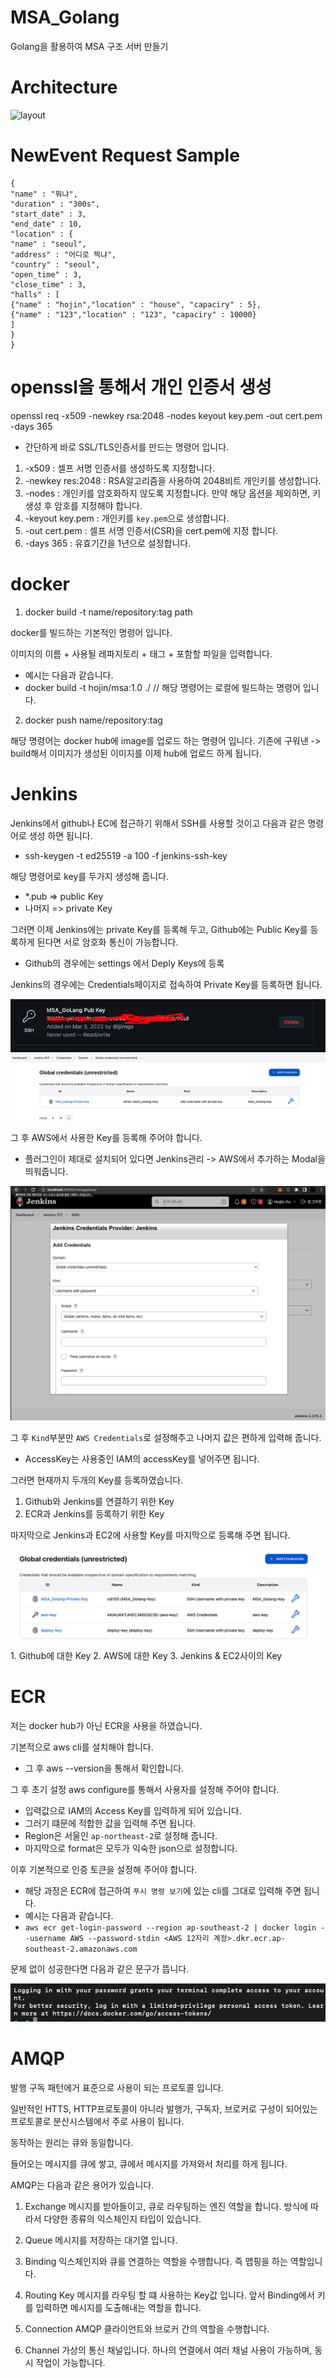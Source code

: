 # MSA_Golang

Golang을 활용하여 MSA 구조 서버 만들기

# Architecture

![layout](https://user-images.githubusercontent.com/83758624/224213367-7e30c4f3-a0e1-4d65-8bb3-62aaa246033e.PNG)

# NewEvent Request Sample

```
{
"name" : "뭐냐",
"duration" : "300s",
"start_date" : 3,
"end_date" : 10,
"location" : {
"name" : "seoul",
"address" : "어디로 찍냐",
"country" : "seoul",
"open_time" : 3,
"close_time" : 3,
"halls" : [
{"name" : "hojin","location" : "house", "capaciry" : 5},
{"name" : "123","location" : "123", "capaciry" : 10000}
]
}
}

```

# openssl을 통해서 개인 인증서 생성

openssl req -x509 -newkey rsa:2048 -nodes keyout key.pem -out cert.pem -days 365

- 간단하게 바로 SSL/TLS인증서를 만드는 명령어 입니다.

1. -x509 : 셀프 서명 인증서를 생성하도록 지정합니다.
2. -newkey res:2048 : RSA알고리즘을 사용하여 2048비트 개인키를 생성합니다.
3. -nodes : 개인키를 암호화하지 않도록 지정합니다. 만약 해당 옵션을 제외하면, 키 생성 후 암호를 지정해야 합니다.
4. -keyout key.pem : 개인키를 `key.pem`으로 생성합니다.
5. -out cert.pem : 셀프 서명 인증서(CSR)을 cert.pem에 지정 합니다.
6. -days 365 : 유효기간을 1년으로 설정합니다.

# docker

1. docker build -t name/repository:tag path

docker를 빌드하는 기본적인 명령어 입니다.

이미지의 이름 + 사용될 레파지토리 + 태그 + 포함할 파일을 입력합니다.

- 예시는 다음과 같습니다.
- docker build -t hojin/msa:1.0 ./
  // 해당 명령어는 로컬에 빌드하는 명령어 입니다.

2. docker push name/repository:tag

해당 명령어는 docker hub에 image를 업로드 하는 명령어 입니다.
기존에 구워낸 -> build해서 이미지가 생성된 이미지를 이제 hub에 업로드 하게 됩니다.

# Jenkins

Jenkins에서 github나 EC에 접근하기 위해서 SSH를 사용할 것이고 다음과 같은 명령어로 생성 하면 됩니다.

- ssh-keygen -t ed25519 -a 100 -f jenkins-ssh-key

해당 명령어로 key를 두가지 생성해 줍니다.

- \*.pub => public Key
- 나머지 => private Key

그러면 이제 Jenkins에는 private Key를 등록해 두고, Github에는 Public Key를 등록하게 된다면 서로 암호화 통신이 가능합니다.

- Github의 경우에는 settings 에서 Deply Keys에 등록

Jenkins의 경우에는 Credentials페이지로 접속하여 Private Key를 등록하면 됩니다.

<img src="./img/github PubKey.png">
<img src="./img/Jenkins PrivateKey.png">

그 후 AWS에서 사용한 Key를 등록해 주어야 합니다.

- 플러그인이 제대로 설치되어 있다면 Jenkins관리 -> AWS에서 추가하는 Modal을 띄워줍니다.

<img src="./img/Jenkins_Key_deploy.png">

그 후 `Kind`부분만 `AWS Credentials`로 설정해주고 나머지 값은 편하게 입력해 줍니다.

- AccessKey는 사용중인 IAM의 accessKey를 넣어주면 됩니다.

그러면 현재까지 두개의 Key를 등록하였습니다.

1. Github와 Jenkins를 연결하기 위한 Key
2. ECR과 Jenkins를 등록하기 위한 Key

마지막으로 Jenkins과 EC2에 사용할 Key를 마지막으로 등록해 주면 됩니다.

<img src="./img/Key_End.png">
1. Github에 대한 Key
2. AWS에 대한 Key
3. Jenkins & EC2사이의 Key

# ECR

저는 docker hub가 아닌 ECR을 사용을 하였습니다.

기본적으로 aws cli를 설치해야 합니다.

- 그 후 aws --version을 통해서 확인합니다.

그 후 초기 설정 aws configure를 통해서 사용자를 설정해 주어야 합니다.

- 입력값으로 IAM의 Access Key를 입력하게 되어 있습니다.
- 그러기 떄문에 적합한 값을 입력해 주면 됩니다.
- Region은 서울인 `ap-northeast-2`로 설정해 줍니다.
- 마지막으로 format은 모두가 익숙한 json으로 설정합니다.

이후 기본적으로 인증 토큰을 설정해 주어야 합니다.

- 해당 과정은 ECR에 접근하여 `푸시 명령 보기`에 있는 cli를 그대로 입력해 주면 됩니다.
- 예시는 다음과 같습니다.
- `aws ecr get-login-password --region ap-southeast-2 | docker login --username AWS --password-stdin <AWS 12자리 계정>.dkr.ecr.ap-southeast-2.amazonaws.com`

문제 없이 성공한다면 다음과 같은 문구가 뜹니다.

<img src="./img/ecr_success.png">

# AMQP

발행 구독 패턴에거 표준으로 사용이 되는 프로토콜 입니다.

일반적인 HTTS, HTTP프로토콜이 아니라 발행가, 구독자, 브로커로 구성이 되어있는 프로토콜로 분산시스템에서 주로 사용이 됩니다.

동작하는 원리는 큐와 동일합니다.

들어오는 메시지를 큐에 쌓고, 큐에서 메시지를 가져와서 처리를 하게 됩니다.

AMQP는 다음과 같은 용어가 있습니다.

1. Exchange
   메시지를 받아들이고, 큐로 라우팅하는 엔진 역할을 합니다.
   방식에 따라서 다양한 종류의 익스체인지 타입이 있습니다.

2. Queue
   메시지를 저장하는 대기열 입니다.

3. Binding
   익스체인지와 큐를 연결하는 역할을 수행합니다.
   즉 맵핑을 하는 역할입니다.

4. Routing Key
   메시지를 라우팅 할 떄 사용하는 Key값 입니다.
   앞서 Binding에서 키를 입력하면 메시지를 도출해내는 역할을 합니다.

5. Connection AMQP
   클라이언트와 브로커 간의 역할을 수행합니다.

6. Channel
   가상의 통신 채널입니다. 하나의 연결에서 여러 채널 사용이 가능하며, 동시 작업이 가능합니다.
